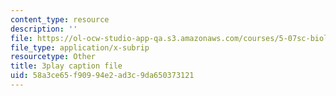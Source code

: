 ```yaml
---
content_type: resource
description: ''
file: https://ol-ocw-studio-app-qa.s3.amazonaws.com/courses/5-07sc-biological-chemistry-i-fall-2013/58a3ce65f90994e2ad3c9da650373121_LCiH8faydGk.srt
file_type: application/x-subrip
resourcetype: Other
title: 3play caption file
uid: 58a3ce65-f909-94e2-ad3c-9da650373121
---
```


